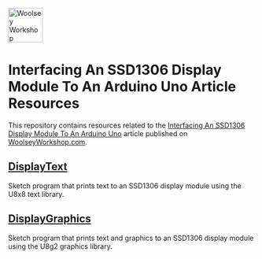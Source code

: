 <a href="https://www.woolseyworkshop.com"><img src="https://www.woolseyworkshop.com/wp-content/uploads/WWSLogoTitleLines.png" alt="Woolsey Workshop" height="70"></a>

# Interfacing An SSD1306 Display Module To An Arduino Uno Article Resources
This repository contains resources related to the [Interfacing An SSD1306 Display Module To An Arduino Uno](https://www.woolseyworkshop.com/2018/08/10/interfacing-an-ssd1306-display-module-to-an-arduino-uno/) article published on [WoolseyWorkshop.com](https://www.woolseyworkshop.com).

## [DisplayText](DisplayText)
Sketch program that prints text to an SSD1306 display module using the U8x8 text library.

## [DisplayGraphics](DisplayGraphics)
Sketch program that prints text and graphics to an SSD1306 display module using the U8g2 graphics library.
